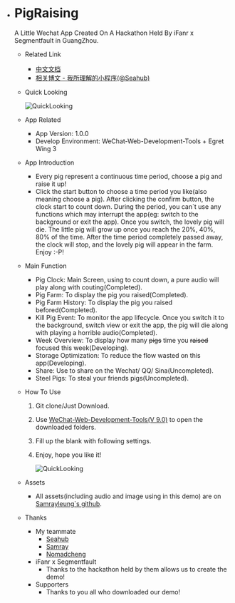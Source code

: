 * # PigRaising

  A Little Wechat App Created On A Hackathon Held By iFanr x Segmentfault in GuangZhou.

  - Related Link

    - [中文文档](https://github.com/SeaHub/PigRaising/blob/master/Help/zh-CN.md)
    - [相关博文 - 我所理解的小程序(@Seahub)](https://seahub.github.io/2016/10/09/%E6%88%91%E6%89%80%E7%90%86%E8%A7%A3%E7%9A%84%E5%B0%8F%E7%A8%8B%E5%BA%8F/)

  - Quick Looking

    ![QuickLooking](https://github.com/samrayleung/wechat_pit_images/blob/master/assets/img/PigRaising.gif?raw=true)

  - App Related

    - App Version: 1.0.0
    - Develop Environment: WeChat-Web-Development-Tools + Egret Wing 3

  - App Introduction

    - Every pig represent a continuous time period, choose a pig and raise it up!
    - Click the start button to choose a time period you like(also meaning choose a pig). After clicking the confirm button, the clock start to count down. During the period, you can`t use any functions which may interrupt the app(eg: switch to the background or exit the app). Once you switch, the lovely pig will die. The little pig will grow up once you reach the 20%, 40%, 80% of the time. After the time period completely passed away, the clock will stop, and the lovely pig will appear in the farm. Enjoy :-P!

  - Main Function

    - Pig Clock: Main Screen, using to count down, a pure audio will play along with couting(Completed).
    - Pig Farm: To display the pig you raised(Completed).
    - Pig Farm History: To display the pig you raised befored(Completed).
    - Kill Pig Event: To monitor the app lifecycle. Once you switch it to the background, switch view or exit the app, the pig will die along with playing a horrible audio(Completed).
    - Week Overview: To display how many ~~pigs~~ time you ~~raised~~ focused this week(Developing).
    - Storage Optimization: To reduce the flow wasted on this app(Developing).
    - Share: Use to share on the Wechat/ QQ/ Sina(Uncompleted).
    - Steel Pigs: To steal your friends pigs(Uncompleted).

  - How To Use

    1. Git clone/Just Download.

    2. Use [WeChat-Web-Development-Tools(V 9.0)](https://mp.weixin.qq.com/debug/wxadoc/dev/devtools/download.html?t=1475052055364) to open the downloaded folders.

    3. Fill up the blank with following settings.

    4. Enjoy, hope you like it!

       ![QuickLooking](https://github.com/SeaHub/PigRaising/blob/master/Help/Settings.png?raw=true)

  - Assets

    - All assets(including audio and image using in this demo) are on [Samrayleung`s github](https://github.com/samrayleung/wechat_pit_images).

  - Thanks

    - My teammate
      - [Seahub](https://seahub.github.io)
      - [Samray](https://github.com/samrayleung)
      - [Nomadcheng](https://github.com/Nomadcheng)
    - iFanr x Segmentfault
      - Thanks to the hackathon held by them allows us to create the demo!
    - Supporters
      - Thanks to you all who downloaded our demo!
